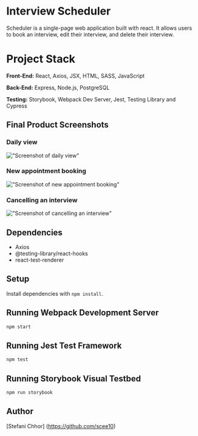 # Interview Scheduler
Scheduler is a single-page web application built with react. It allows users to book an interview, edit their interview, and delete their interview. 

# Project Stack
**Front-End:** React, Axios, JSX, HTML, SASS, JavaScript

**Back-End:** Express, Node.js, PostgreSQL

**Testing:** Storybook, Webpack Dev Server, Jest, Testing Library and Cypress

## Final Product Screenshots

### Daily view
!["Screenshot of daily view"]()

### New appointment booking
!["Screenshot of new appointment booking"]()

### Cancelling an interview
!["Screenshot of cancelling an interview"]()

## Dependencies

* Axios
* @testing-library/react-hooks
* react-test-renderer

## Setup

Install dependencies with `npm install`.

## Running Webpack Development Server

```sh
npm start
```

## Running Jest Test Framework

```sh
npm test
```

## Running Storybook Visual Testbed

```sh
npm run storybook
```

## Author

[Stefani Chhor] (https://github.com/scee10)
